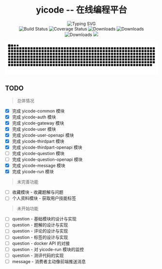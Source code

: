 <div align="center">
  <div><h1>yicode -- 在线编程平台</h1></div>
  <div style="position: relative">
    <img
      src="https://readme-typing-svg.demolab.com?font=Fira+Code&pause=3000&center=%E9%94%99%E8%AF%AF%E7%9A%84&vCenter=%E9%94%99%E8%AF%AF%E7%9A%84&width=435&lines=Buddha+bless%2Csimple+code+every+time!"
      alt="Typing SVG"
    />
  </div>
  <div>
    <img
      src="https://img.shields.io/badge/yicode-0.1-success.svg"
      alt="Build Status"
    />
    <img
      src="https://img.shields.io/badge/Spring%20Cloud-Hoxton.SR12-blue.svg"
      alt="Coverage Status"
    />
    <img
      src="https://img.shields.io/badge/Spring%20Cloud%20Alibaba-2.2.7.RELEASE-blue.svg"
      alt="Downloads"
    />
    <img
      src="https://img.shields.io/badge/Spring%20Boot-2.3.12.RELEASE-blue.svg"
      alt="Downloads"
    />
    <img
      src="https://img.shields.io/badge/Vue-2.7-blue.svg"
      alt="Downloads"
    />
    <img
      src="https://visitor-badge.glitch.me/badge?page_id=yixihan.yicode&left_color=green&right_color=red"
    />
  </div>
</div>
<div align="center">

![](https://github.com/yixihan/yicode/blob/master/assets/github-contribution-grid-snake.svg)
</div>

## TODO

> 总体情况

- [x] 完成 yicode-common 模块
- [x] 完成 yicode-auth 模块
- [x] 完成 yicode-gateway 模块
- [x] 完成 yicode-user 模块
- [x] 完成 yicode-user-openapi 模块
- [x] 完成 yicode-thirdpart 模块
- [x] 完成 yicode-thirdpart-openapi 模块
- [ ] 完成 yicode-question 模块
- [ ] 完成 yicode-question-openapi 模块
- [x] 完成 yicode-message 模块
- [x] 完成 yicode-run 模块

> 未完善功能

- [ ] 收藏模块 - 收藏题解与问题
- [ ] 个人资料模块 - 获取用户技能标签

> 未开始功能

- [ ] question - 基础模块的设计与实现
- [ ] question - 题解的设计与实现
- [ ] question - 评论的设计与实现
- [ ] question - 标签的设计与实现
- [ ] question - docker API 的对接
- [ ] question - 对 yicode-run 模块的监控
- [ ] question - 测评代码的实现
- [ ] message - 消费者主动像前端推送消息
